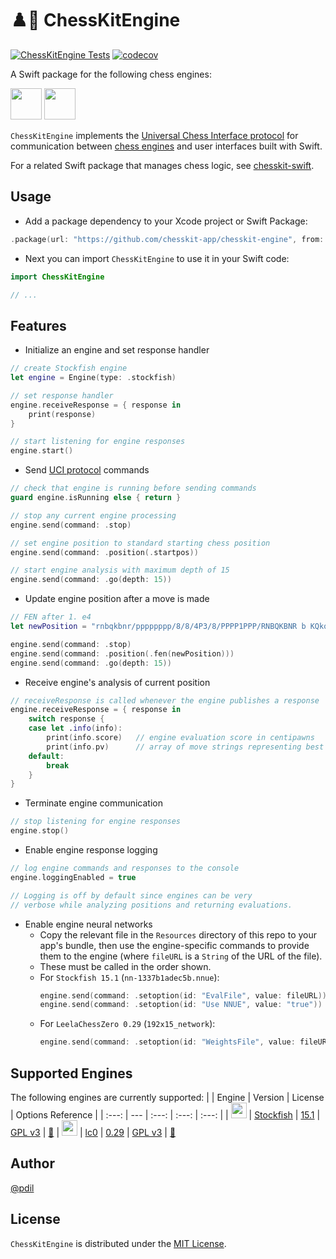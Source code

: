 # ♟️🤖 ChessKitEngine

[![ChessKitEngine Tests](https://github.com/chesskit-app/chesskit-engine/actions/workflows/test-chesskit-engine.yml/badge.svg)](https://github.com/chesskit-app/chesskit-engine/actions/workflows/test-chesskit-engine.yml) [![codecov](https://codecov.io/github/chesskit-app/chesskit-engine/branch/master/graph/badge.svg?token=TDS6QOD25U)](https://codecov.io/gh/chesskit-app/chesskit-engine)

A Swift package for the following chess engines:

[<img src="https://stockfishchess.org/images/logo/icon_512x512.png" width="50" />](https://stockfishchess.org) [<img src="https://lczero.org/images/logo.svg" width="50" />](https://lczero.org)

`ChessKitEngine` implements the [Universal Chess Interface protocol](https://backscattering.de/chess/uci/2006-04.txt) for communication between [chess engines](https://en.wikipedia.org/wiki/Chess_engine) and user interfaces built with Swift.

For a related Swift package that manages chess logic, see [chesskit-swift](https://github.com/chesskit-app/chesskit-swift).

## Usage

* Add a package dependency to your Xcode project or Swift Package:
``` swift
.package(url: "https://github.com/chesskit-app/chesskit-engine", from: "0.2.0")
```

* Next you can import `ChessKitEngine` to use it in your Swift code:
``` swift
import ChessKitEngine

// ...

```

## Features

* Initialize an engine and set response handler
``` swift
// create Stockfish engine
let engine = Engine(type: .stockfish)

// set response handler
engine.receiveResponse = { response in
    print(response)
}

// start listening for engine responses
engine.start()
```

* Send [UCI protocol](https://backscattering.de/chess/uci/2006-04.txt) commands
``` swift
// check that engine is running before sending commands
guard engine.isRunning else { return }

// stop any current engine processing
engine.send(command: .stop)

// set engine position to standard starting chess position
engine.send(command: .position(.startpos))

// start engine analysis with maximum depth of 15
engine.send(command: .go(depth: 15))
```

* Update engine position after a move is made
``` swift
// FEN after 1. e4
let newPosition = "rnbqkbnr/pppppppp/8/8/4P3/8/PPPP1PPP/RNBQKBNR b KQkq e3 0 1"

engine.send(command: .stop)
engine.send(command: .position(.fen(newPosition)))
engine.send(command: .go(depth: 15))
```

* Receive engine's analysis of current position
``` swift
// receiveResponse is called whenever the engine publishes a response
engine.receiveResponse = { response in
    switch response {
    case let .info(info):
        print(info.score)   // engine evaluation score in centipawns
        print(info.pv)      // array of move strings representing best line
    default:
        break
    }
}
```

* Terminate engine communication
``` swift
// stop listening for engine responses
engine.stop()
```

* Enable engine response logging
``` swift
// log engine commands and responses to the console
engine.loggingEnabled = true

// Logging is off by default since engines can be very
// verbose while analyzing positions and returning evaluations.
```

* Enable engine neural networks
  * Copy the relevant file in the `Resources` directory of this repo to your app's bundle, then use the engine-specific commands to provide them to the engine (where `fileURL` is a `String` of the URL of the file).
  * These must be called in the order shown.
  * For `Stockfish 15.1` (`nn-1337b1adec5b.nnue`):
    ``` swift
    engine.send(command: .setoption(id: "EvalFile", value: fileURL))
    engine.send(command: .setoption(id: "Use NNUE", value: "true"))
    ```
  * For `LeelaChessZero 0.29` (`192x15_network`):
    ``` swift
    engine.send(command: .setoption(id: "WeightsFile", value: fileURL))
    ```

## Supported Engines

The following engines are currently supported:
| | Engine  | Version | License | Options Reference |
| :---: | --- | :---: | :---: | :---: |
| <img src="https://stockfishchess.org/images/logo/icon_512x512.png" width="25" /> | [Stockfish](https://stockfishchess.org) | [15.1](https://github.com/official-stockfish/Stockfish/tree/sf_15.1) | [GPL v3](https://github.com/official-stockfish/Stockfish/blob/sf_15.1/Copying.txt) | [🔗](https://github.com/official-stockfish/Stockfish/tree/sf_15.1#the-uci-protocol-and-available-options)
| <img src="https://lczero.org/images/logo.svg" width="25" /> | [lc0](https://lczero.org) | [0.29](https://github.com/LeelaChessZero/lc0/tree/v0.29.0) | [GPL v3](https://github.com/LeelaChessZero/lc0/blob/v0.29.0/COPYING) | [🔗](https://github.com/LeelaChessZero/lc0/wiki/Lc0-options)

## Author

[@pdil](https://github.com/pdil)

## License

`ChessKitEngine` is distributed under the [MIT License](https://github.com/chesskit-app/chesskit-engine/blob/master/LICENSE).
